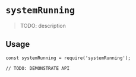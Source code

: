 # `systemRunning`

> TODO: description

## Usage

```
const systemRunning = require('systemRunning');

// TODO: DEMONSTRATE API
```
